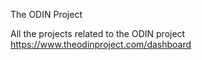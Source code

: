The ODIN Project

All the projects related to the ODIN project
https://www.theodinproject.com/dashboard
